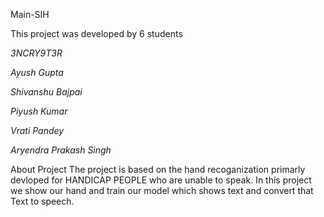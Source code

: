 

Main-SIH


This project was developed by 6 students

*3NCRY9T3R*

*Ayush Gupta*

*Shivanshu Bajpai*

*Piyush Kumar*

*Vrati Pandey*

*Aryendra Prakash Singh*

About Project
The project is based on the hand recoganization primarly devloped for HANDICAP PEOPLE 
who are unable to speak. In this project we show our hand and train our model which shows
text and convert that Text to speech. 
